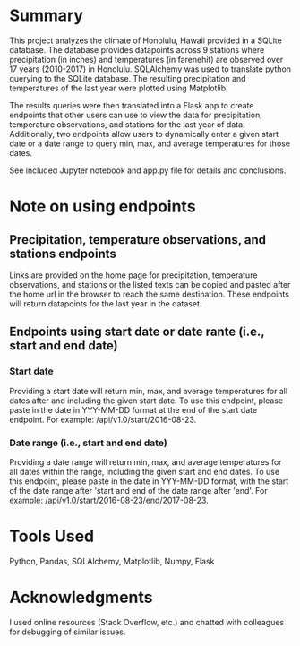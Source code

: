 # Summary #
This project analyzes the climate of Honolulu, Hawaii provided in a SQLite database. The database provides datapoints across 9 stations where precipitation (in inches) and temperatures (in farenehit) are observed over 17 years (2010-2017) in Honolulu.  SQLAlchemy was used to translate python querying to the SQLite database. The resulting precipitation and temperatures of the last year were plotted using Matplotlib. 

The results queries were then translated into a Flask app to create endpoints that other users can use to view the data for precipitation, temperature observations, and stations for the last year of data. Additionally, two endpoints allow users to dynamically enter a given start date or a date range to query min, max, and average temperatures for those dates. 

See included Jupyter notebook and app.py file for details and conclusions.

# Note on using endpoints #
## Precipitation, temperature observations, and stations endpoints ##
Links are provided on the home page for precipitation, temperature observations, and stations or the listed texts can be copied and pasted after the home url in the browser to reach the same destination. These endpoints will return datapoints for the last year in the dataset. 

## Endpoints using start date or date rante (i.e., start and end date) ##
### Start date ###
Providing a start date will return min, max, and average temperatures for all dates after and including the given start date. To use this endpoint, please paste in the date in YYY-MM-DD format at the end of the start date endpoint. For example: /api/v1.0/start/2016-08-23.

### Date range (i.e., start and end date) ###
Providing a date range will return min, max, and average temperatures for all dates within the range, including the given start and end dates. To use this endpoint, please paste in the date in YYY-MM-DD format, with the start of the date range after 'start and end of the date range after 'end'. For example: /api/v1.0/start/2016-08-23/end/2017-08-23.

# Tools Used #
Python, Pandas, SQLAlchemy, Matplotlib, Numpy, Flask

# Acknowledgments #
I used online resources (Stack Overflow, etc.) and chatted with colleagues for debugging of similar issues.